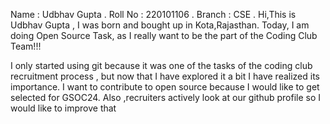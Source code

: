 Name : Udbhav Gupta                                                                                      .
Roll No : 220101106                                                                                      .
Branch : CSE                                                                                             .
Hi,This is Udbhav Gupta , I was born and bought up in Kota,Rajasthan.
Today, I am doing Open Source Task, as I really want to be the part of the Coding Club Team!!!

I only started using git because it was one of the tasks of the coding club recruitment process , but now that I have explored it a bit I have realized its importance.
I want to contribute to open source because I would like to get selected for GSOC24.
Also ,recruiters actively look at our github profile so I would like to improve that
